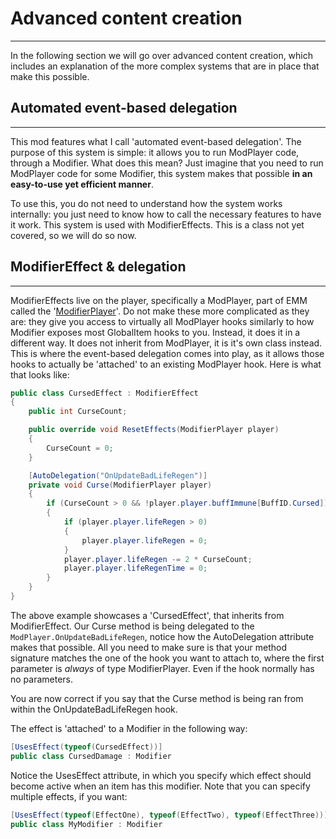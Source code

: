Advanced content creation
===
___
In the following section we will go over advanced content creation, which includes an explanation of the more complex systems that are in place that make this possible.

## Automated event-based delegation
____
This mod features what I call 'automated event-based delegation'. The purpose of this system is simple: it allows you to run ModPlayer code, through a Modifier. What does this mean? Just imagine that you need to run ModPlayer code for some Modifier, this system makes that possible **in an easy-to-use yet efficient manner**.

To use this, you do not need to understand how the system works internally: you just need to know how to call the necessary features to have it work. This system is used with ModifierEffects. This is a class not yet covered, so we will do so now.

## ModifierEffect & delegation
____
ModifierEffects live on the player, specifically a ModPlayer, part of EMM called the '[ModifierPlayer](https://github.com/Jofairden/EvenMoreModifiers/blob/rework/ModifierPlayer.cs)'. Do not make these more complicated as they are: they give you access to virtually all ModPlayer hooks similarly to how Modifier exposes most GlobalItem hooks to you. Instead, it does it in a different way. It does not inherit from ModPlayer, it is it's own class instead. This is where the event-based delegation comes into play, as it allows those hooks to actually be 'attached' to an existing ModPlayer hook. Here is what that looks like:

```csharp
public class CursedEffect : ModifierEffect
{
	public int CurseCount;

	public override void ResetEffects(ModifierPlayer player)
	{
		CurseCount = 0;
	}

	[AutoDelegation("OnUpdateBadLifeRegen")]
	private void Curse(ModifierPlayer player)
	{
		if (CurseCount > 0 && !player.player.buffImmune[BuffID.Cursed])
		{
			if (player.player.lifeRegen > 0)
			{
				player.player.lifeRegen = 0;
			}
			player.player.lifeRegen -= 2 * CurseCount;
			player.player.lifeRegenTime = 0;
		}
	}
}
```

The above example showcases a 'CursedEffect', that inherits from ModifierEffect. Our Curse method is being delegated to the `ModPlayer.OnUpdateBadLifeRegen`, notice how the AutoDelegation attribute makes that possible. All you need to make sure is that your method signature matches the one of the hook you want to attach to, where the first parameter is _always_ of type ModifierPlayer. Even if the hook normally has no parameters.

You are now correct if you say that the Curse method is being ran from within the OnUpdateBadLifeRegen hook.

The effect is 'attached' to a Modifier in the following way:

```csharp
[UsesEffect(typeof(CursedEffect))]
public class CursedDamage : Modifier
```

Notice the UsesEffect attribute, in which you specify which effect should become active when an item has this modifier. Note that you can specify multiple effects, if you want:

```csharp
[UsesEffect(typeof(EffectOne), typeof(EffectTwo), typeof(EffectThree))]
public class MyModifier : Modifier
```